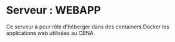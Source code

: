 # Serveur : WEBAPP

Ce serveur à pour rôle d'héberger dans des containers Docker les applications web utilisées au CBNA.
